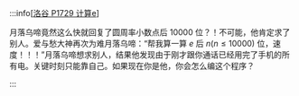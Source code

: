 :::info[[洛谷 P1729 计算e](https://www.luogu.com.cn/problem/P1729)]

月落乌啼竟然这么快就回复了圆周率小数点后 $10000$ 位？！不可能，他肯定求了别人。爱与愁大神再次为难月落乌啼：“帮我算一算 $e$ 后 $n(n \le 10000)$ 位，速度！！！”月落乌啼想求别人，结果他发现由于刚才跟你通话已经用完了手机的所有电。关键时刻只能靠自己。如果现在你是他，你会怎么编这个程序？

:::
